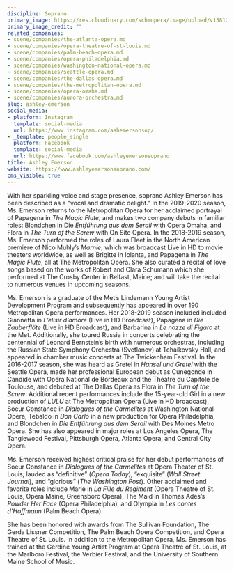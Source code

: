 ```yaml
---
discipline: Soprano
primary_image: https://res.cloudinary.com/schmopera/image/upload/v1581216657/media/2020/02/AshleyEmerson_jvuvrj.jpg
primary_image_credit: ""
related_companies:
- scene/companies/the-atlanta-opera.md
- scene/companies/opera-theatre-of-st-louis.md
- scene/companies/palm-beach-opera.md
- scene/companies/opera-philadelphia.md
- scene/companies/washington-national-opera.md
- scene/companies/seattle-opera.md
- scene/companies/the-dallas-opera.md
- scene/companies/the-metropolitan-opera.md
- scene/companies/opera-omaha.md
- scene/companies/aurora-orchestra.md
slug: ashley-emerson
social_media:
- platform: Instagram
  template: social-media
  url: https://www.instagram.com/ashemersonsop/
- _template: people_single
  platform: Facebook
  template: social-media
  url: https://www.facebook.com/ashleyemersonsoprano
title: Ashley Emerson
website: https://www.ashleyemersonsoprano.com/
cms_visible: true
---
```

With her sparkling voice and stage presence, soprano Ashley Emerson has been described as a "vocal and dramatic delight." In the 2019-2020 season, Ms. Emerson returns to the Metropolitan Opera for her acclaimed portrayal of Papagena in _The Magic Flute_, and makes two company debuts in familiar roles: Blondchen in Die _Entführung aus dem Serail_ with Opera Omaha, and Flora in _The Turn of the Screw_ with On Site Opera. In the 2018-2019 season, Ms. Emerson performed the roles of Laura Fleet in the North American premiere of Nico Muhly’s _Marnie_, which was broadcast Live in HD to movie theaters worldwide, as well as Brigitte in Iolanta, and Papagena in _The Magic Flute_, all at The Metropolitan Opera. She also curated a recital of love songs based on the works of Robert and Clara Schumann which she performed at The Crosby Center in Belfast, Maine; and will take the recital to numerous venues in upcoming seasons.

Ms. Emerson is a graduate of the Met’s Lindemann Young Artist Development Program and subsequently has appeared in over 190 Metropolitan Opera performances. Her 2018-2019 season included included Giannetta in _L’elisir d’amore_ (Live in HD Broadcast), Papagena in _Die Zauberflöte_ (Live in HD Broadcast), and Barbarina in _Le nozze di Figaro_ at the Met. Additionally, she toured Russia in concerts celebrating the centennial of Leonard Bernstein’s birth with numerous orchestras, including the Russian State Symphony Orchestra (Svetlanov) at Tchaikovsky Hall, and appeared in chamber music concerts at The Twickenham Festival. In the 2016-2017 season, she was heard as Gretel in _Hansel und Gretel_ with the Seattle Opera, made her professional European debut as Cunegonde in Candide with Opéra National de Bordeaux and the Théâtre du Capitole de Toulouse, and debuted at The Dallas Opera as Flora in _The Turn of the Screw_. Additional recent performances include the 15-year-old Girl in a new production of _LULU_ at The Metropolitan Opera (Live in HD broadcast), Soeur Constance in _Dialogues of the Carmelites_ at Washington National Opera, Tebaldo in _Don Carlo_ in a new production for Opera Philadelphia, and Blondchen in _Die Entführung aus dem Serail_ with Des Moines Metro Opera. She has also appeared in major roles at Los Angeles Opera, The Tanglewood Festival, Pittsburgh Opera, Atlanta Opera, and Central City Opera.

Ms. Emerson received highest critical praise for her debut performances of Soeur Constance in _Dialogues of the Carmelites_ at Opera Theater of St. Louis, lauded as “definitive” (_Opera Today_), “exquisite” (_Wall Street Journal_), and “glorious” (_The Washington Post_). Other acclaimed and favorite roles include Marie in _La Fille du Regiment_ (Opera Theatre of St. Louis, Opera Maine, Greensboro Opera), The Maid in Thomas Ades’s _Powder Her Face_ (Opera Philadelphia), and Olympia in _Les contes d’Hoffmann_ (Palm Beach Opera).

She has been honored with awards from The Sullivan Foundation, The Gerda Lissner Competition, The Palm Beach Opera Competition, and Opera Theatre of St. Louis. In addition to the Metropolitan Opera, Ms. Emerson has trained at the Gerdine Young Artist Program at Opera Theatre of St. Louis, at the Marlboro Festival, the Verbier Festival, and the University of Southern Maine School of Music.